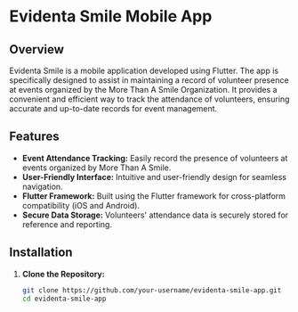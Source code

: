 # Evidenta Smile Mobile App

## Overview

Evidenta Smile is a mobile application developed using Flutter. The app is specifically designed to assist in maintaining a record of volunteer presence at events organized by the More Than A Smile Organization. It provides a convenient and efficient way to track the attendance of volunteers, ensuring accurate and up-to-date records for event management.

## Features

- **Event Attendance Tracking:** Easily record the presence of volunteers at events organized by More Than A Smile.
- **User-Friendly Interface:** Intuitive and user-friendly design for seamless navigation.
- **Flutter Framework:** Built using the Flutter framework for cross-platform compatibility (iOS and Android).
- **Secure Data Storage:** Volunteers' attendance data is securely stored for reference and reporting.

## Installation

1. **Clone the Repository:**
   ```bash
   git clone https://github.com/your-username/evidenta-smile-app.git
   cd evidenta-smile-app
